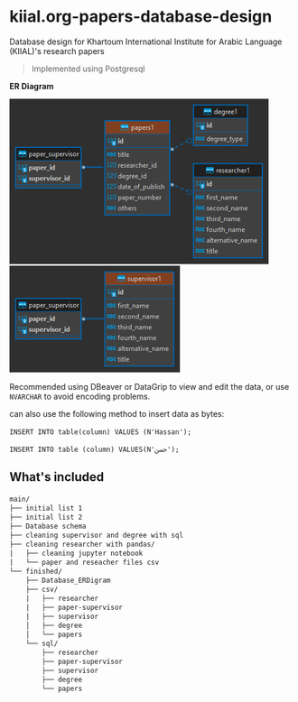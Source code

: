 # kiial.org-papers-database-design
Database design for Khartoum International Institute for Arabic Language (KIIAL)'s research papers &nbsp;

> Implemented using Postgresql

**ER Diagram**

![img](img/ERDiagram.png)
![img](img/ERDiagram2.png)
&nbsp;

Recommended using DBeaver or DataGrip to view and edit the data, or use `NVARCHAR` to avoid encoding problems.


can also use the following method to insert data as bytes:
&nbsp;

`INSERT INTO table(column) VALUES (N'Hassan');`

`INSERT INTO table (column) VALUES(N'حسن');`

## What's included


```text
main/
├── initial list 1
├── initial list 2
├── Database schema
├── cleaning supervisor and degree with sql
├── cleaning researcher with pandas/
|   ├── cleaning jupyter notebook
|   └── paper and reseacher files csv
└── finished/
    ├── Database_ERDigram
    ├── csv/
    |   ├── researcher
    |   ├── paper-supervisor
    |   ├── supervisor
    │   ├── degree
    │   └── papers
    └── sql/
        ├── researcher
        ├── paper-supervisor
        ├── supervisor
        ├── degree
        └── papers